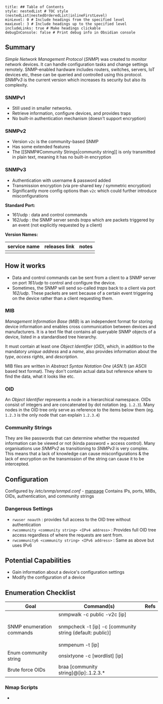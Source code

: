 ```table-of-contents
title: ## Table of Contents
style: nestedList # TOC style (nestedList|nestedOrderedList|inlineFirstLevel)
minLevel: 0 # Include headings from the specified level
maxLevel: 3 # Include headings up to the specified level
includeLinks: true # Make headings clickable
debugInConsole: false # Print debug info in Obsidian console
```

## Summary
*Simple Network Management Protocol* (*SNMP*) was created to monitor network devices. It can handle configuration tasks and change settings remotely. SNMP-enabled hardware includes routers, switches, servers, IoT devices etc, these can be queried and controlled using this protocol. *SNMPv3* is the current version which increases its security but also its complexity.

### SNMPv1
- Still used in smaller networks.
- Retrieve information, configure devices, and provides traps
- No built-in authentication mechanism (doesn't support encryption)

### SNMPv2
- Version `v2c` is the community-based SNMP
- Has some extended features
- The [[SNMP#Community Strings|community string]] is only transmitted in plain text, meaning it has no built-in encryption

### SNMPv3
- Authentication with username & password added
- Transmission encryption (via pre-shared key / symmetric encryption)
- Significantly more config options than `v2c` which could further introduce misconfigurations

**Standard Port:** 
- 161/udp : data and control commands
- 162/udp : the SNMP server sends *traps* which are packets triggered by an event (not explicitly requested by a client)

**Version Names:** 

| service name | releases link | notes |
| ------------ | ------------- | ----- |
|              |               |       |
## How it works
- Data and control commands can be sent from a client to a SNMP server on port *161/udp* to control and configure the device.
- Sometimes, the SNMP will send so-called *traps* back to a client via port *162/udp*. These packets are sent because of a certain event triggering on the device rather than a client requesting them.

### MIB
*Management Information Base* (*MIB*) is an independent format for storing device information and enables cross communication between devices and manufacturers. It is a text file that contains all queryable SNMP objects of a device, listed in a standardised tree hierarchy.

It must contain at least one *Object Identifier* (*OID*), which, in addition to the mandatory *unique address* and a *name*, also provides information about the *type*, *access rights*, and *description*.

MIB files are written in *Abstract Syntax Notation One* (*ASN.1*) (an ASCII based text format). They don't contain actual data but reference where to find the data, what it looks like etc.

### OID
An *Object Identifier* represents a node in a hierarchical namespace. OIDs consist of integers and are concatenated by dot notation (eg. `1.2.3`). Many nodes in the OID tree only serve as reference to the items below them (eg. `1.2.3` is the only node that can explain `1.2.3.4`)

### Community Strings
They are like passwords that can determine whether the requested information can be viewed or not (kinda password + access control). Many organisations use *SNMPv2* as transitioning to *SNMPv3* is very complex. This means that a lack of knowledge can cause misconfigurations & the lack of encryption on the transmission of the string can cause it to be intercepted.

## Configuration
Configured by */etc/snmp/snmpd.conf* - [manpage](http://www.net-snmp.org/docs/man/snmpd.conf.html)
Contains IPs, ports, MIBs, OIDs, authentication, and community strings

### Dangerous Settings
- `rwuser noauth` : provides full access to the OID tree without authentication
- `rwcommunity <community string> <IPv4 address>` : Provides full OID tree access regardless of where the requests are sent from.
- `rwcommunity6 <community string> <IPv6 address>` : Same as above but uses IPv6

## Potential Capabilities
- Gain information about a device's configuration settings
- Modify the configuration of a device

## Enumeration Checklist

| Goal                      | Command(s)                                                                                                            | Refs |
| ------------------------- | --------------------------------------------------------------------------------------------------------------------- | ---- |
| SNMP enumeration commands | snmpwalk -c public -v2c [ip]<br><br>snmpcheck -t [ip] -c [community string (default: public)]<br><br>snmpenum -t [ip] |      |
| Enum community string     | onsixtyone -c [wordlist] [ip]                                                                                         |      |
| Brute force OIDs          | braa [community string]@[ip]:.1.2.3.*                                                                                 |      |
### Nmap Scripts
- 